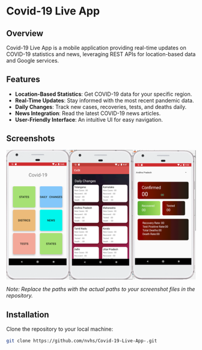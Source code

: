# Covid-19 Live App

## Overview
Covid-19 Live App is a mobile application providing real-time updates on COVID-19 statistics and news, leveraging REST APIs for location-based data and Google services.

## Features
- **Location-Based Statistics**: Get COVID-19 data for your specific region.
- **Real-Time Updates**: Stay informed with the most recent pandemic data.
- **Daily Changes**: Track new cases, recoveries, tests, and deaths daily.
- **News Integration**: Read the latest COVID-19 news articles.
- **User-Friendly Interface**: An intuitive UI for easy navigation.

## Screenshots
![-](merged_covid_images_same_size.png)


*Note: Replace the paths with the actual paths to your screenshot files in the repository.*

## Installation
Clone the repository to your local machine:

```bash
git clone https://github.com/nvhs/Covid-19-Live-App-.git
